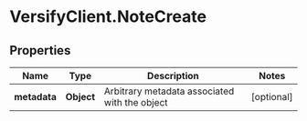# VersifyClient.NoteCreate

## Properties

Name | Type | Description | Notes
------------ | ------------- | ------------- | -------------
**metadata** | **Object** | Arbitrary metadata associated with the object | [optional] 


